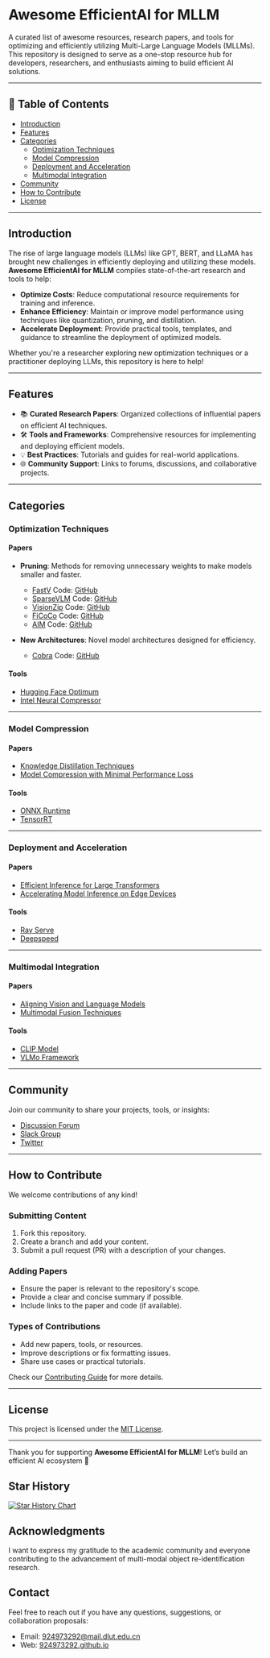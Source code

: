 # Awesome EfficientAI for MLLM

A curated list of awesome resources, research papers, and tools for optimizing and efficiently utilizing Multi-Large Language Models (MLLMs). This repository is designed to serve as a one-stop resource hub for developers, researchers, and enthusiasts aiming to build efficient AI solutions.

---

## 📖 Table of Contents

- [Introduction](#introduction)
- [Features](#features)
- [Categories](#categories)
  - [Optimization Techniques](#optimization-techniques)
  - [Model Compression](#model-compression)
  - [Deployment and Acceleration](#deployment-and-acceleration)
  - [Multimodal Integration](#multimodal-integration)
- [Community](#community)
- [How to Contribute](#how-to-contribute)
- [License](#license)

---

## Introduction

The rise of large language models (LLMs) like GPT, BERT, and LLaMA has brought new challenges in efficiently deploying and utilizing these models. **Awesome EfficientAI for MLLM** compiles state-of-the-art research and tools to help:

- **Optimize Costs**: Reduce computational resource requirements for training and inference.
- **Enhance Efficiency**: Maintain or improve model performance using techniques like quantization, pruning, and distillation.
- **Accelerate Deployment**: Provide practical tools, templates, and guidance to streamline the deployment of optimized models.

Whether you're a researcher exploring new optimization techniques or a practitioner deploying LLMs, this repository is here to help!

---

## Features

- 📚 **Curated Research Papers**: Organized collections of influential papers on efficient AI techniques.
- 🛠️ **Tools and Frameworks**: Comprehensive resources for implementing and deploying efficient models.
- 💡 **Best Practices**: Tutorials and guides for real-world applications.
- 🌐 **Community Support**: Links to forums, discussions, and collaborative projects.

---

## Categories

### Optimization Techniques

#### Papers

- **Pruning**: Methods for removing unnecessary weights to make models smaller and faster.  
  - [FastV](https://arxiv.org/pdf/2403.06764)  Code: [GitHub](https://github.com/pkunlp-icler/FastV)
  - [SparseVLM](https://arxiv.org/abs/2410.04417) Code: [GitHub](https://github.com/Gumpest/SparseVLMs)
  - [VisionZip](https://arxiv.org/abs/2412.04467) Code: [GitHub](https://github.com/dvlabresearch/VisionZip)
  - [FiCoCo](https://arxiv.org/pdf/2411.17686) Code: [GitHub](https://ficoco-accelerate.github.io/)
  - [AIM](https://arxiv.org/pdf/2412.03248) Code: [GitHub](https://github.com/LaVi-Lab/AIM)


- **New Architectures**: Novel model architectures designed for efficiency.  
  - [Cobra](https://arxiv.org/abs/2403.14520) Code: [GitHub](https://github.com/h-zhao1997/cobra)

#### Tools

- [Hugging Face Optimum](https://huggingface.co/docs/optimum/index)
- [Intel Neural Compressor](https://github.com/intel/neural-compressor)

---

### Model Compression

#### Papers

- [Knowledge Distillation Techniques](https://arxiv.org/abs/example7)
- [Model Compression with Minimal Performance Loss](https://arxiv.org/abs/example8)

#### Tools

- [ONNX Runtime](https://onnxruntime.ai/)
- [TensorRT](https://developer.nvidia.com/tensorrt)

---

### Deployment and Acceleration

#### Papers

- [Efficient Inference for Large Transformers](https://arxiv.org/abs/example9)
- [Accelerating Model Inference on Edge Devices](https://arxiv.org/abs/example10)

#### Tools

- [Ray Serve](https://docs.ray.io/en/latest/serve/index.html)
- [Deepspeed](https://www.deepspeed.ai/)

---

### Multimodal Integration

#### Papers

- [Aligning Vision and Language Models](https://arxiv.org/abs/example11)
- [Multimodal Fusion Techniques](https://arxiv.org/abs/example12)

#### Tools

- [CLIP Model](https://github.com/openai/CLIP)
- [VLMo Framework](https://github.com/microsoft/VLMo)

---

## Community

Join our community to share your projects, tools, or insights:

- [Discussion Forum](https://example-forum.com)
- [Slack Group](https://example-slack.com)
- [Twitter](https://twitter.com/efficientai_mllm)

---

## How to Contribute

We welcome contributions of any kind!

### Submitting Content

1. Fork this repository.
2. Create a branch and add your content.
3. Submit a pull request (PR) with a description of your changes.

### Adding Papers

- Ensure the paper is relevant to the repository's scope.
- Provide a clear and concise summary if possible.
- Include links to the paper and code (if available).

### Types of Contributions

- Add new papers, tools, or resources.
- Improve descriptions or fix formatting issues.
- Share use cases or practical tutorials.

Check our [Contributing Guide](CONTRIBUTING.md) for more details.

---

## License

This project is licensed under the [MIT License](LICENSE).

---

Thank you for supporting **Awesome EfficientAI for MLLM**! Let’s build an efficient AI ecosystem 🚀

## Star History

[![Star History Chart](https://api.star-history.com/svg?repos=924973292/Awesome-EfficientAI-for-MLLM&type=Date)](https://star-history.com/#924973292/Awesome-EfficientAI-for-MLLM&Date)

## Acknowledgments

I want to express my gratitude to the academic community and everyone contributing to the advancement of multi-modal object re-identification research.

## Contact

Feel free to reach out if you have any questions, suggestions, or collaboration proposals:

- Email: [924973292@mail.dlut.edu.cn](mailto:924973292@mail.dlut.edu.cn)
- Web: [924973292.github.io](https://924973292.github.io//)
